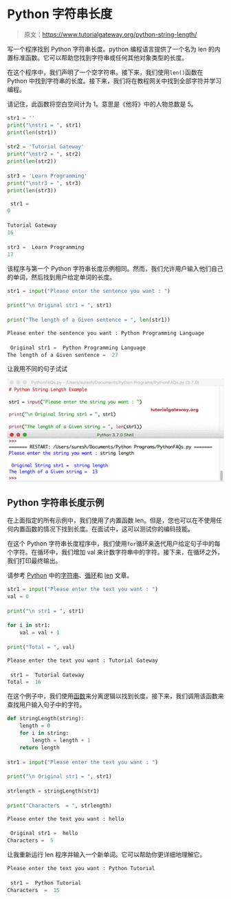 # Python 字符串长度

> 原文：<https://www.tutorialgateway.org/python-string-length/>

写一个程序找到 Python 字符串长度。python 编程语言提供了一个名为 len 的内置标准函数。它可以帮助您找到字符串或任何其他对象类型的长度。

在这个程序中，我们声明了一个空字符串。接下来，我们使用`len()`函数在 Python 中找到字符串的长度。接下来，我们将在教程网关中找到全部字符并学习编程。

请记住，此函数将空白空间计为 1。意思是《他将》中的人物总数是 5。

```py
str1 = ''
print("\nstr1 = ", str1)
print(len(str1))

str2 = 'Tutorial Gateway'
print("\nstr2 = ", str2)
print(len(str2))

str3 = 'Learn Programming'
print("\nstr3 = ", str3)
print(len(str3))
```

```py
 str1 =  
0

Tutorial Gateway
16

str3 =  Learn Programming
17
```

该程序与第一个 Python 字符串长度示例相同。然而，我们允许用户输入他们自己的单词，然后找到用户给定单词的长度。

```py
str1 = input("Please enter the sentence you want : ")

print("\n Original str1 = ", str1)

print("The length of a Given sentence = ", len(str1))
```

```py
Please enter the sentence you want : Python Programming Language

 Original str1 =  Python Programming Language
The length of a Given sentence =  27
```

让我用不同的句子试试

![Python String Length 3](img/93155fd58b2c28b7da568c9cb6304b93.png)

## Python 字符串长度示例

在上面指定的所有示例中，我们使用了内置函数 len。但是，您也可以在不使用任何内置函数的情况下找到长度。在面试中，这可以测试你的编码技能。

在这个 Python 字符串长度程序中，我们使用`for`循环来迭代用户给定句子中的每个字符。在循环中，我们增加 val 来计数字符串中的字符。接下来，在循环之外，我们打印最终输出。

请参考 [Python](https://www.tutorialgateway.org/python-tutorial/) 中的[字符串](https://www.tutorialgateway.org/python-string/)、[循环](https://www.tutorialgateway.org/python-for-loop/)和 [len](https://www.tutorialgateway.org/python-len-function/) 文章。

```py
str1 = input("Please enter the text you want : ")
val = 0

print("\n str1 = ", str1)

for i in str1:
    val = val + 1

print("Total = ", val)
```

```py
Please enter the text you want : Tutorial Gateway

 str1 =  Tutorial Gateway
Total =  16
```

在这个例子中，我们使用[函数](https://www.tutorialgateway.org/functions-in-python/)来分离逻辑以找到长度。接下来，我们调用该函数来查找用户输入句子中的字符。

```py
def stringLength(string):
    length = 0
    for i in string:
        length = length + 1
    return length

str1 = input("Please enter the text you want : ")

print("\n Original str1 = ", str1)

strlength = stringLength(str1)

print("Characters  = ", strlength)
```

```py
Please enter the text you want : hello

 Original str1 =  hello
Characters =  5
```

让我重新运行 len 程序并输入一个新单词。它可以帮助你更详细地理解它。

```py
Please enter the text you want : Python Tutorial

 str1 =  Python Tutorial
Characters  =  15
```